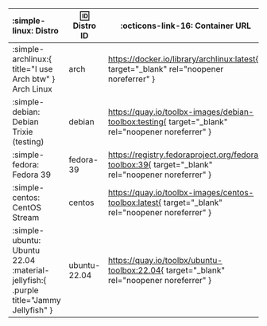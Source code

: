 | :simple-linux: Distro                   | :id: Distro ID                      | :octicons-link-16: Container URL                                                                  |
| :-------------------------------------- | ------------------------------------|------------------------------------------------------------ |
| :simple-archlinux:{ title="I use Arch btw" } Arch Linux           | arch |  https://docker.io/library/archlinux:latest{ target="_blank" rel="noopener noreferrer" }           |
| :simple-debian: Debian Trixie (testing) | debian | https://quay.io/toolbx-images/debian-toolbox:testing{ target="_blank" rel="noopener noreferrer" } |
| :simple-fedora: Fedora 39 | fedora-39 | https://registry.fedoraproject.org/fedora-toolbox:39{ target="_blank" rel="noopener noreferrer" }
| :simple-centos: CentOS Stream | centos | https://quay.io/toolbx-images/centos-toolbox:latest{ target="_blank" rel="noopener noreferrer" }
| :simple-ubuntu: Ubuntu 22.04 :material-jellyfish:{ .purple title="Jammy Jellyfish" } | ubuntu-22.04 | https://quay.io/toolbx/ubuntu-toolbox:22.04{ target="_blank" rel="noopener noreferrer" }
